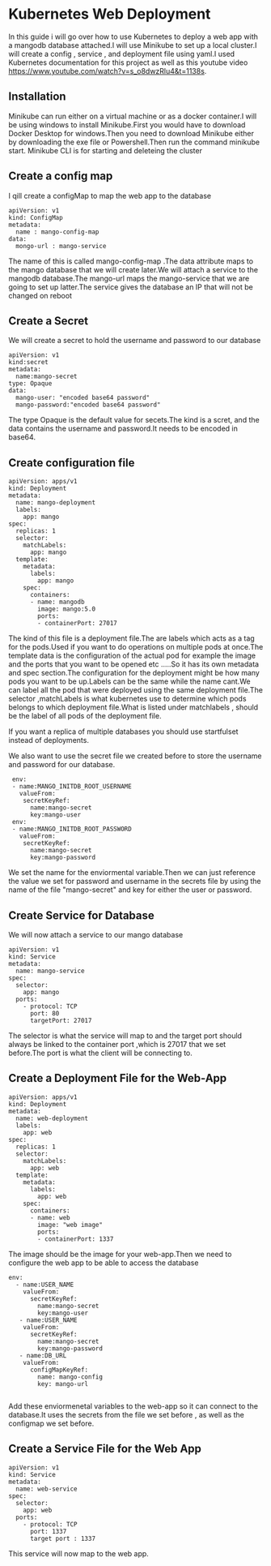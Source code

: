 # Kubernetes Web Deployment
In this guide i will go over how to use Kubernetes to deploy a web app with a mangodb database attached.I will use Minikube to set 
up a local cluster.I will create a config , service , and deployment file using yaml.I used Kubernetes documentation for this project as well
as this youtube video https://www.youtube.com/watch?v=s_o8dwzRlu4&t=1138s.

## Installation 
Minikube can run either on a virtual machine or as a docker container.I will be using windows to install Minikube.First you would have to 
download Docker Desktop for windows.Then you need to download Minikube either by downloading the exe file or Powershell.Then run the command
minikube start. Minikube CLI is for starting and deleteing the cluster 


## Create a config map
I qill create a configMap to map the web app to the database
```
apiVersion: v1
kind: ConfigMap
metadata:
  name : mango-config-map
data:
  mongo-url : mango-service 
```
The name of this is called mango-config-map .The data attribute maps to the mango database that we will create later.We will attach a service
to the mangodb database.The mango-url maps the mango-service that we are going to set up latter.The service gives the database an IP that will not
be changed on reboot

## Create a Secret
We will create a secret to hold the username and password to our database
```
apiVersion: v1
kind:secret
metadata:
  name:mango-secret
type: Opaque
data:
  mango-user: "encoded base64 password"
  mango-password:"encoded base64 password"

```
The type Opaque is the default value for secets.The kind is a scret, and the data contains the username and password.It needs to be 
encoded in base64.

## Create configuration file 

```
apiVersion: apps/v1
kind: Deployment
metadata:
  name: mango-deployment
  labels:
    app: mango
spec:
  replicas: 1
  selector:
    matchLabels:
      app: mango
  template:
    metadata:
      labels:
        app: mango
    spec:
      containers:
      - name: mangodb
        image: mango:5.0
        ports:
        - containerPort: 27017

```

The kind of this file is a deployment file.The are labels which acts as a tag for the pods.Used if you want to do operations on 
multiple pods at once.The template data is the configuration of the actual pod for example the image and the ports that you 
want to be opened etc .....So it has its own metadata and spec section.The configuration
for the deployment might be how many pods you want to be up.Labels can be the same while the name cant.We can label all the pod 
that were deployed using the same deployment file.The selector ,matchLabels is what kubernetes use to determine which pods belongs
to which deployment file.What is listed under matchlabels , should be the label of all pods of the deployment file.

If you want a replica of multiple databases you should use startfulset instead of deployments. 

We also want to use the secret file we created before to store the username and password for our database.
```
 env:
 - name:MANGO_INITDB_ROOT_USERNAME
   valueFrom:
    secretKeyRef:
      name:mango-secret
      key:mango-user 
 env:
 - name:MANGO_INITDB_ROOT_PASSWORD
   valueFrom:
    secretKeyRef:
      name:mango-secret
      key:mango-password
```
We set the name for the enviormental variable.Then we can just reference the value we set for password and username in the secrets
file by using the name of the file "mango-secret" and key for either the user or password.


## Create Service for Database
We will now attach a service to our mango database
```
apiVersion: v1
kind: Service
metadata:
  name: mango-service
spec:
  selector:
    app: mango 
  ports:
    - protocol: TCP
      port: 80
      targetPort: 27017
```
The selector is what the service will map to and the target port should always be linked to the container port ,which is 27017 that we set
before.The port is what the client will be connecting to. 

## Create a Deployment File for the Web-App

```
apiVersion: apps/v1
kind: Deployment
metadata:
  name: web-deployment
  labels:
    app: web
spec:
  replicas: 1
  selector:
    matchLabels:
      app: web
  template:
    metadata:
      labels:
        app: web
    spec:
      containers:
      - name: web
        image: "web image"
        ports:
        - containerPort: 1337

```
The image should be the image for your web-app.Then we need to configure the web app to be able to access the database 
```
env:
  - name:USER_NAME
    valueFrom:
      secretKeyRef:
        name:mango-secret
        key:mango-user
   - name:USER_NAME
    valueFrom:
      secretKeyRef:
        name:mango-secret
        key:mango-password
   - name:DB_URL
    valueFrom:
      configMapKeyRef:
        name: mango-config
        key: mango-url 
        
```
Add these enviormenetal variables to the web-app so it can connect to the database.It uses the secrets from the file we set before , as well
as the configmap we set before.



## Create a Service File for the Web App 
```
apiVersion: v1
kind: Service
metadata:
  name: web-service
spec:
  selector:
    app: web 
  ports:
    - protocol: TCP
      port: 1337
      target port : 1337
```
This service will now map to the web app.






